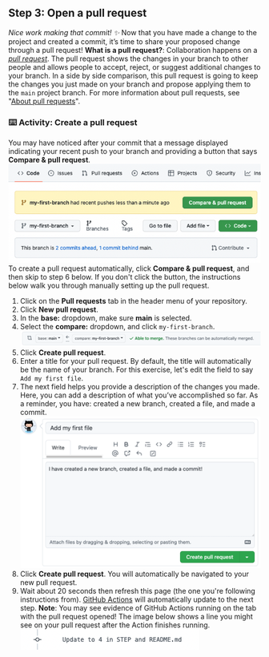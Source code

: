 <!--
  <<< Author notes: Step 3 >>>
  Just a historic note: the previous version of this step forced the learner
  to write a pull request description,
  checked that `main` was the receiving branch,
  and that the file was named correctly.
-->
## Step 3: Open a pull request
_Nice work making that commit! :sparkles:_
Now that you have made a change to the project and created a commit, it’s time to share your proposed change through a pull request!
**What is a pull request?**: Collaboration happens on a _[pull request](https://docs.github.com/en/get-started/quickstart/github-glossary#pull-request)_. The pull request shows the changes in your branch to other people and allows people to accept, reject, or suggest additional changes to your branch. In a side by side comparison, this pull request is going to keep the changes you just made on your branch and propose applying them to the `main` project branch. For more information about pull requests, see "[About pull requests](https://docs.github.com/en/pull-requests/collaborating-with-pull-requests/proposing-changes-to-your-work-with-pull-requests/about-pull-requests)".
### :keyboard: Activity: Create a pull request
You may have noticed after your commit that a message displayed indicating your recent push to your branch and providing a button that says **Compare & pull request**.
![screenshot of message and button](/images/compare-and-pull-request.png)
To create a pull request automatically, click **Compare & pull request**, and then skip to step 6 below. If you don't click the button, the instructions below walk you through manually setting up the pull request.
1. Click on the **Pull requests** tab in the header menu of your repository.
2. Click **New pull request**.
3. In the **base:** dropdown, make sure **main** is selected.
4. Select the **compare:** dropdown, and click `my-first-branch`.
   <img alt="screenshot showing both branch selections" src="/images/pull-request-branches.png" />
5. Click **Create pull request**.
6. Enter a title for your pull request. By default, the title will automatically be the name of your branch. For this exercise, let's edit the field to say `Add my first file`.
7. The next field helps you provide a description of the changes you made. Here, you can add a description of what you’ve accomplished so far. As a reminder, you have: created a new branch, created a file, and made a commit.
   <img alt="screenshot showing pull request" src="/images/Pull-request-description.png" />
8. Click **Create pull request**. You will automatically be navigated to your new pull request.
9. Wait about 20 seconds then refresh this page (the one you're following instructions from). [GitHub Actions](https://docs.github.com/en/actions) will automatically update to the next step.
   **Note**: You may see evidence of GitHub Actions running on the tab with the pull request opened! The image below shows a line you might see on your pull request after the Action finishes running.
   <img alt="screenshot of an example of an actions line" src="/images/Actions-to-step-4.png"/>
